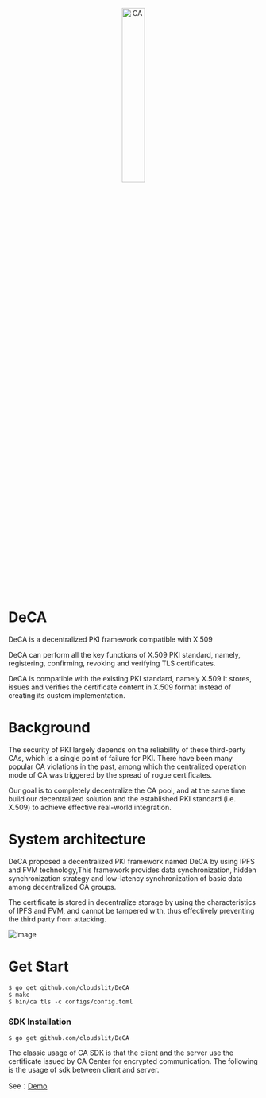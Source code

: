 <p align="center">
<img src="https://user-images.githubusercontent.com/52234994/165200623-c60e956b-5805-4088-bf58-f97ebd8ae8b4.png" 
    width="30%" border="0" alt="CA">
</p>

# DeCA
DeCA is a decentralized PKI framework compatible with X.509

DeCA can perform all the key functions of X.509 PKI standard, namely, registering, confirming, revoking and verifying TLS certificates.

DeCA is compatible with the existing PKI standard, namely X.509 It stores, issues and verifies the certificate content in X.509 format instead of creating its custom implementation.

# Background
The security of PKI largely depends on the reliability of these third-party CAs, which is a single point of failure for PKI.
There have been many popular CA violations in the past, among which the centralized operation mode of CA was triggered by the spread of rogue certificates.

Our goal is to completely decentralize the CA pool, and at the same time build our decentralized solution and the established
PKI standard (i.e. X.509) to achieve effective real-world integration.

# System architecture
DeCA proposed a decentralized PKI framework named DeCA by using IPFS and FVM technology,This framework provides data synchronization, hidden synchronization strategy and low-latency synchronization of basic data among decentralized CA groups.

The certificate is stored in decentralize storage by using the characteristics of IPFS and FVM, and cannot be tampered with, thus effectively preventing the third party from attacking.

![image](https://user-images.githubusercontent.com/52234994/192089294-d5891f90-16ac-497d-9efe-a09eb38b0ced.png)

# Get Start
```
$ go get github.com/cloudslit/DeCA
$ make
$ bin/ca tls -c configs/config.toml
```

### SDK Installation
```
$ go get github.com/cloudslit/DeCA
```

The classic usage of CA SDK is that the client and the server use the certificate issued by CA Center for encrypted communication. The following is the usage of sdk between client and server.

See：[Demo](https://github.com/CloudSlit/casdk/tree/main/examples)


